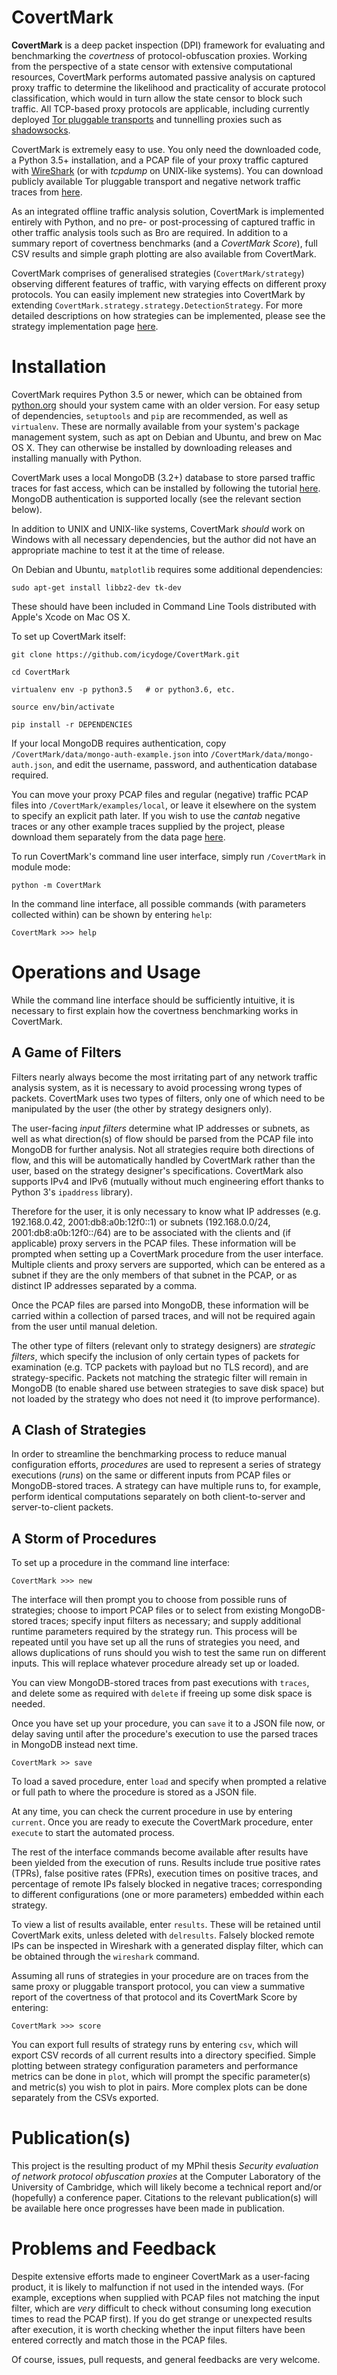 CovertMark
==================

**CovertMark** is a deep packet inspection (DPI) framework for evaluating and benchmarking the *covertness* of protocol-obfuscation proxies. Working from the perspective of a state censor with extensive computational resources, CovertMark performs automated passive analysis on captured proxy traffic to determine the likelihood and practicality of accurate protocol classification, which would in turn allow the state censor to block such traffic. All TCP-based proxy protocols are applicable, including currently deployed [Tor pluggable transports](https://www.torproject.org/docs/pluggable-transports.html.en) and tunnelling proxies such as [shadowsocks](https://github.com/shadowsocks/shadowsocks/tree/master).

CovertMark is extremely easy to use. You only need the downloaded code, a Python 3.5+ installation, and a PCAP file of your proxy traffic captured with [WireShark](https://www.wireshark.org/) (or with *tcpdump* on UNIX-like systems). You can download publicly available Tor pluggable transport and negative network traffic traces from [here](https://covertmark.com/api/data.html).

As an integrated offline traffic analysis solution, CovertMark is implemented entirely with Python, and no pre- or post-processing of captured traffic in other traffic analysis tools such as Bro are required. In addition to a summary report of covertness benchmarks (and a *CovertMark Score*), full CSV results and simple graph plotting are also available from CovertMark.

CovertMark comprises of generalised strategies (`CovertMark/strategy`) observing different features of traffic, with varying effects on different proxy protocols. You can easily implement new strategies into CovertMark by extending `CovertMark.strategy.strategy.DetectionStrategy`. For more detailed descriptions on how strategies can be implemented, please see the strategy implementation page [here](https://covertmark.com/api/implement_strategy.html).

Installation
==================
CovertMark requires Python 3.5 or newer, which can be obtained from [python.org](https://www.python.org/downloads/) should your system came with an older version. For easy setup of dependencies, `setuptools` and `pip` are recommended, as well as `virtualenv`. These are normally available from your system's package management system, such as apt on Debian and Ubuntu, and brew on Mac OS X. They can otherwise be installed by downloading releases and installing manually with Python.

CovertMark uses a local MongoDB (3.2+) database to store parsed traffic traces for fast access, which can be installed by following the tutorial [here](https://docs.mongodb.com/manual/administration/install-community/). MongoDB authentication is supported locally (see the relevant section below).

In addition to UNIX and UNIX-like systems, CovertMark *should* work on Windows with all necessary dependencies, but the author did not have an appropriate machine to test it at the time of release.

On Debian and Ubuntu, `matplotlib` requires some additional dependencies:

    sudo apt-get install libbz2-dev tk-dev

These should have been included in Command Line Tools distributed with Apple's Xcode on Mac OS X.

To set up CovertMark itself:

    git clone https://github.com/icydoge/CovertMark.git

    cd CovertMark

    virtualenv env -p python3.5   # or python3.6, etc.

    source env/bin/activate

    pip install -r DEPENDENCIES

If your local MongoDB requires authentication, copy `/CovertMark/data/mongo-auth-example.json` into `/CovertMark/data/mongo-auth.json`, and edit the username, password, and authentication database required.

You can move your proxy PCAP files and regular (negative) traffic PCAP files into `/CovertMark/examples/local`, or leave it elsewhere on the system to specify an explicit path later. If you wish to use the *cantab* negative traces or any other example traces supplied by the project, please download them separately from the data page [here](https://covertmark.com/api/data.html).

To run CovertMark's command line user interface, simply run `/CovertMark` in module mode:

    python -m CovertMark

In the command line interface, all possible commands (with parameters collected within) can be shown by entering `help`:

    CovertMark >>> help

Operations and Usage
==================

While the command line interface should be sufficiently intuitive, it is necessary to first explain how the covertness benchmarking works in CovertMark.

A Game of Filters
------------------

Filters nearly always become the most irritating part of any network traffic analysis system, as it is necessary to avoid processing wrong types of packets. CovertMark uses two types of filters, only one of which need to be manipulated by the user (the other by strategy designers only).

The user-facing *input filters* determine what IP addresses or subnets, as well as what direction(s) of flow should be parsed from the PCAP file into MongoDB for further analysis. Not all strategies require both directions of flow, and this will be automatically handled by CovertMark rather than the user, based on the strategy designer's specifications. CovertMark also supports IPv4 and IPv6 (mutually without much engineering effort thanks to Python 3's `ipaddress` library).

Therefore for the user, it is only necessary to know what IP addresses (e.g. 192.168.0.42, 2001:db8:a0b:12f0::1) or subnets (192.168.0.0/24, 2001:db8:a0b:12f0::/64) are to be associated with the clients and (if applicable) proxy servers in the PCAP files. These information will be prompted when setting up a CovertMark procedure from the user interface. Multiple clients and proxy servers are supported, which can be entered as a subnet if they are the only members of that subnet in the PCAP, or as distinct IP addresses separated by a comma.

Once the PCAP files are parsed into MongoDB, these information will be carried within a collection of parsed traces, and will not be required again from the user until manual deletion.

The other type of filters  (relevant only to strategy designers) are *strategic filters*, which specify the inclusion of only certain types of packets for examination (e.g. TCP packets with payload but no TLS record), and are strategy-specific. Packets not matching the strategic filter will remain in MongoDB (to enable shared use between strategies to save disk space) but not loaded by the strategy who does not need it (to improve performance).

A Clash of Strategies
------------------

In order to streamline the benchmarking process to reduce manual configuration efforts, *procedures* are used to represent a series of strategy executions (*runs*) on the same or different inputs from PCAP files or MongoDB-stored traces. A strategy can have multiple runs to, for example, perform identical computations separately on both client-to-server and server-to-client packets.

A Storm of Procedures
------------------

To set up a procedure in the command line interface:

    CovertMark >>> new

The interface will then prompt you to choose from possible runs of strategies; choose to import PCAP files or to select from existing MongoDB-stored traces; specify input filters as necessary; and supply additional runtime parameters required by the strategy run. This process will be repeated until you have set up all the runs of strategies you need, and allows duplications of runs should you wish to test the same run on different inputs. This will replace whatever procedure already set up or loaded.

You can view MongoDB-stored traces from past executions with `traces`, and delete some as required with `delete` if freeing up some disk space is needed.

Once you have set up your procedure, you can `save` it to a JSON file now, or delay saving until after the procedure's execution to use the parsed traces in MongoDB instead next time.

    CovertMark >> save

To load a saved procedure, enter `load` and specify when prompted a relative or full path to where the procedure is stored as a JSON file.

At any time, you can check the current procedure in use by entering `current`. Once you are ready to execute the CovertMark procedure, enter `execute` to start the automated process.

The rest of the interface commands become available after results have been yielded from the execution of runs. Results include true positive rates (TPRs), false positive rates (FPRs), execution times on positive traces, and percentage of remote IPs falsely blocked in negative traces; corresponding to different configurations (one or more parameters) embedded within each strategy.

To view a list of results available, enter `results`. These will be retained until CovertMark exits, unless deleted with `delresults`. Falsely blocked remote IPs can be inspected in Wireshark with a generated display filter, which can be obtained through the `wireshark` command.

Assuming all runs of strategies in your procedure are on traces from the same proxy or pluggable transport protocol, you can view a summative report of the covertness of that protocol and its CovertMark Score by entering:

    CovertMark >>> score

You can export full results of strategy runs by entering `csv`, which will export CSV records of all current results into a directory specified. Simple plotting between strategy configuration parameters and performance metrics can be done in `plot`, which will prompt the specific parameter(s) and metric(s) you wish to plot in pairs. More complex plots can be done separately from the CSVs exported.

Publication(s)
==================

This project is the resulting product of my MPhil thesis *Security evaluation of network protocol obfuscation proxies* at the Computer Laboratory of the University of Cambridge, which will likely become a technical report and/or (hopefully) a conference paper. Citations to the relevant publication(s) will be available here once progresses have been made in publication.

Problems and Feedback
==================

Despite extensive efforts made to engineer CovertMark as a user-facing product, it is likely to malfunction if not used in the intended ways. (For example, exceptions when supplied with PCAP files not matching the input filter, which are *very* difficult to check without consuming long execution times to read the PCAP first). If you do get strange or unexpected results after execution, it is worth checking whether the input filters have been entered correctly and match those in the PCAP files.

Of course, issues, pull requests, and general feedbacks are very welcome.
